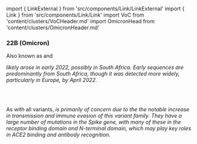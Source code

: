 import { LinkExternal } from 'src/components/Link/LinkExternal'
import { Link } from 'src/components/Link/Link'
import VoC from 'content/clusters/VoCHeader.md'
import OmicronHead from 'content/clusters/OmicronHeader.md'

<VoC/>

### 22B (Omicron)
Also known as <Lin name="BA.5" /> and <Who name="Omicron" />

<OmicronHead/>

<Var name="22B (Omicron)"/> likely arose in early 2022, possibly in South Africa. Early sequences are predominantly from South Africa, though it was detected more widely, particularly in Europe, by April 2022.

<br/><br/>

As with all <WhoBadge name="Omicron" /> variants, <Var name="22B (Omicron)" prefix=""/> is primarily of concern due to the the notable increase in transmission and immune evasion of this variant family. They have a large number of mutations in the Spike gene, with many of these in the receptor binding domain and N-terminal domain, which may play key roles in ACE2 binding and antibody recognition.
<br/><br/>